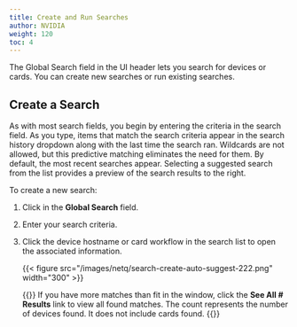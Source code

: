 ```yaml
---
title: Create and Run Searches
author: NVIDIA
weight: 120
toc: 4
---
```

The Global Search field in the UI header lets you search for devices or cards. You can create new searches or run existing searches.

## Create a Search

As with most search fields, you begin by entering the criteria in the search field. As you type, items that match the search criteria appear in the search history dropdown along with the last time the search ran. Wildcards are not allowed, but this predictive matching eliminates the need for them. By default, the most recent searches appear. Selecting a suggested search from the list provides a preview of the search results to the right.

To create a new search:

1. Click in the **Global Search** field.
2. Enter your search criteria.
3. Click the device hostname or card workflow in the search list to open the associated information.  

    {{< figure src="/images/netq/search-create-auto-suggest-222.png" width="300" >}}

    {{<notice note>}}
If you have more matches than fit in the window, click the <strong>See All # Results</strong> link to view all found matches. The count represents the number of devices found. It does not include cards found.
    {{</notice>}}

<!-- ## Run a Recent Search

You can re-run a recent search, saving time if you are comparing data from two or more devices.

To re-run a recent search:

1. Click in the **Global Search** field.

2. When the desired search appears in the suggested searches list, select it.  

    {{< figure src="/images/netq/search-rerun-222.png" width="300" >}}

    {{<notice note>}}
You might have to click <strong>See All # Results</strong> to find the desired search. If you do not find it in the list, you can still find it in the <strong>Recent Actions</strong> list.
    {{</notice>}} -->
